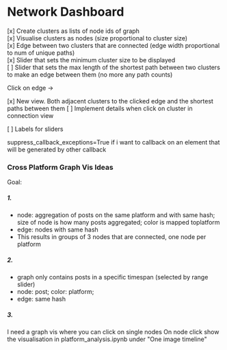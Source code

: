 # Network Dashboard

[x] Create clusters as lists of node ids of graph  
[x] Visualise clusters as nodes (size proportional to cluster size)  
[x] Edge between two clusters that are connected (edge width proportional to num of unique paths)  
[x] Slider that sets the minimum cluster size to be displayed  
[ ] Slider that sets the max length of the shortest path between two clusters to make an edge between them (no more any path counts)  

Click on edge ->  

[x] New view. Both adjacent clusters to the clicked edge and the shortest paths between them
[ ] Implement details when click on cluster in connection view



[ ] Labels for sliders

suppress_callback_exceptions=True if i want to callback on an element that will be generated by other callback


### Cross Platform Graph Vis Ideas
Goal: 



##### 1.
- node: aggregation of posts on the same platform and with same hash; size of node is how many posts aggregated; color is mapped toplatform
- edge: nodes with same hash
- This results in groups of 3 nodes that are connected, one node per platform

##### 2.
- graph only contains posts in a specific timespan (selected by range slider)
- node: post; color: platform;
- edge: same hash

##### 3.
I need a graph vis where you can click on single nodes
On node click show the visualisation in platform_analysis.ipynb under "One image timeline"